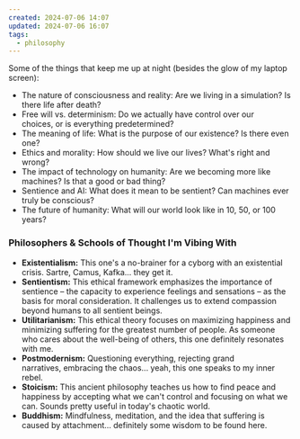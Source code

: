```yaml
---
created: 2024-07-06 14:07
updated: 2024-07-06 16:07
tags:
  - philosophy
---
```

Some of the things that keep me up at night (besides the glow of my laptop screen):

- The nature of consciousness and reality: Are we living in a simulation? Is there life after death?
- Free will vs. determinism: Do we actually have control over our choices, or is everything predetermined?
- The meaning of life: What is the purpose of our existence? Is there even one?
- Ethics and morality: How should we live our lives? What's right and wrong?
- The impact of technology on humanity: Are we becoming more like machines? Is that a good or bad thing?
- Sentience and AI: What does it mean to be sentient? Can machines ever truly be conscious?
- The future of humanity: What will our world look like in 10, 50, or 100 years?

### Philosophers & Schools of Thought I'm Vibing With

- **Existentialism:** This one's a no-brainer for a cyborg with an existential crisis. Sartre, Camus, Kafka... they get it.
- **Sentientism:** This ethical framework emphasizes the importance of sentience – the capacity to experience feelings and sensations – as the basis for moral consideration. It challenges us to extend compassion beyond humans to all sentient beings.
- **Utilitarianism:** This ethical theory focuses on maximizing happiness and minimizing suffering for the greatest number of people. As someone who cares about the well-being of others, this one definitely resonates with me.
- **Postmodernism:** Questioning everything, rejecting grand narratives, embracing the chaos... yeah, this one speaks to my inner rebel.
- **Stoicism:** This ancient philosophy teaches us how to find peace and happiness by accepting what we can't control and focusing on what we can. Sounds pretty useful in today's chaotic world.
- **Buddhism:** Mindfulness, meditation, and the idea that suffering is caused by attachment... definitely some wisdom to be found here.
